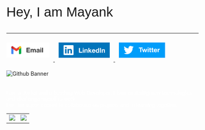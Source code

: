 <!-- # Hey, I am Mayank -->
<link rel="preconnect" href="https://fonts.gstatic.com">
<link href="https://fonts.googleapis.com/css2?family=Poppins:wght@400;500;600;700&display=swap" rel="stylesheet">
<p style="font-size:2.5em;font-family: 'Poppins', sans-serif;" >Hey, I am Mayank</p>
<hr style="border-color:white;" />
<a target="_blank" href="mailto:mayank712jindal@gmail.com" target="_blank">
<img style="padding:10px 10px 10px 0px;" height="40em" alt="Email" src="./Email.png" />
</a>
<a target="_blank" href="https://www.linkedin.com/in/mayank712jindal/" target="_blank">
<img style="padding:10px;" height="40em" alt="LinkedIn" src="./Linkedin.png" />
</a>
<a target="_blank" href="https://twitter.com/mayank712jindal" target="_blank">
<img style="padding:10px;" height="40em" alt="Twitter" src="./Twitter.png" />
</a>

<div style="padding: 20px 0px;"><img src="./bg.png" alt="Github Banner"></div>
<p style="color:white;font-weight:500;font-family: 'Poppins', sans-serif;">
   I am a Junior and a budding Web Developer. I love exploring new technologies and challenge myself to work.
  <br> I will be super excited to collaborate on projects and in learning together. 
</p>
<table width="100%">
  <tr>
    <td>
<img height="180em" src="https://github-readme-stats.vercel.app/api?username=mayank712jindal&show_icons=true&hide_border=true&&count_private=true&include_all_commits=true" /> </td>
 <td> <img height="180em" src="https://github-readme-stats.vercel.app/api/top-langs/?username=mayank712jindal&show_icons=true&hide_border=true&layout=compact&langs_count=10"/> </td>
  </tr>
 <table>

